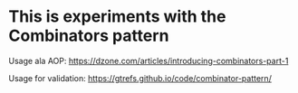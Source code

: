 # This is experiments with the Combinators pattern

Usage ala AOP:  https://dzone.com/articles/introducing-combinators-part-1

Usage for validation: https://gtrefs.github.io/code/combinator-pattern/
